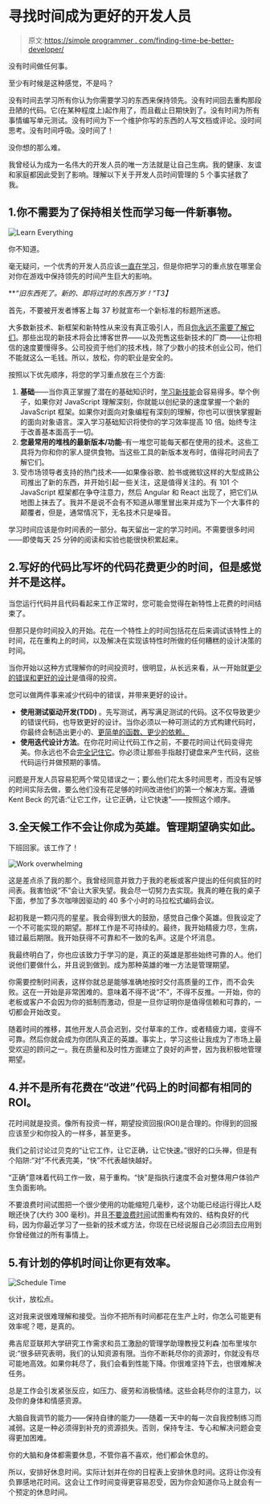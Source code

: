 # 寻找时间成为更好的开发人员

> 原文:[https://simple programmer . com/finding-time-be-better-developer/](https://simpleprogrammer.com/finding-time-become-better-developer/)

没有时间做任何事。

至少有时候是这种感觉，不是吗？

没有时间去学习所有你认为你需要学习的东西来保持领先。没有时间回去重构那段丑陋的代码。它(在某种程度上)起作用了，而且截止日期快到了。没有时间为所有事情编写单元测试。没有时间为下一个维护你写的东西的人写文档或评论。没时间思考。没有时间呼吸。没时间了！

没你想的那么难。

我曾经认为成为一名伟大的开发人员的唯一方法就是让自己生病。我的健康、友谊和家庭都因此受到了影响。理解以下关于开发人员时间管理的 5 个事实拯救了我。

## 1.你不需要为了保持相关性而学习每一件新事物。

![Learn Everything](img/685f96e80f8007cc0b3bc329d1abf5c9.png)

你不知道。

毫无疑问，一个优秀的开发人员应该[一直在学习](http://devmastery.com)，但是你把学习的重点放在哪里会对你在游戏中保持领先的时间产生巨大的影响。

***“旧东西死了。新的、即将过时的东西万岁！”*T3】**

首先，不要被开发者博客上每 37 秒就宣布一个新标准的标题所迷惑。

大多数新技术、新框架和新特性从来没有真正吸引人，而且[你永远不需要了解它们](https://simpleprogrammer.com/2013/02/17/principles-are-timeless-best-practices-are-fads/)。那些出现的新技术将会比博客世界——以及兜售这些新技术的厂商——让你相信的速度要慢得多。公司投资于他们的技术栈，除了少数小的技术创业公司，他们不能就这么一毛钱。所以，放松，你的职业是安全的。

按照以下优先顺序，将您的学习重点放在三个方面:

1.  **基础**——当你真正掌握了潜在的基础知识时，[学习新技能](http://freebies.devmastery.com/practical-guide/)会容易得多。举个例子，如果你对 JavaScript 理解深刻，你就能以创纪录的速度掌握一个新的 JavaScript 框架。如果你对面向对象编程有深刻的理解，你也可以很快掌握新的面向对象语言。深入学习基础知识将使你的学习效率提高 10 倍。始终专注于改善基本面高于一切。
2.  **您最常用的堆栈的最新版本/功能**–有一堆您可能每天都在使用的技术。这些工具将为你和你的家人提供食物。当这些工具的新版本发布时，值得花时间去了解它们。
3.  受市场领导者支持的热门技术——如果像谷歌、脸书或微软这样的大型成熟公司推出了新的东西，并开始引起一些关注，这是值得关注的。有 101 个 JavaScript 框架都在争夺注意力，然后 Angular 和 React 出现了，把它们从地图上抹去了。我并不是说不会有不知道从哪里冒出来并成为下一个大事件的颠覆者，但是，通常情况下，无名技术只是噪音。

学习时间应该是你时间表的一部分。每天留出一定的学习时间。不需要很多时间——即使每天 25 分钟的阅读和实验也能很快积累起来。

## 2.写好的代码比写坏的代码花费更少的时间，但是感觉并不是这样。

当您运行代码并且代码看起来工作正常时，您可能会觉得在新特性上花费的时间结束了。

但那只是你时间投入的开始。花在一个特性上的时间包括花在后来调试该特性上的时间，花在重构上的时间，以及解决在实现该特性时所做的任何糟糕的设计决策的时间。

当你开始以这种方式理解你的时间投资时，很明显，从长远来看，从一开始就[更少的错误和更好的设计](https://simpleprogrammer.com/2016/08/31/resources-to-learn-automation-testing/)是值得的投资。

您可以做两件事来减少代码中的错误，并带来更好的设计。

*   **使用测试驱动开发(TDD)** 。先写测试，再写满足测试的代码。这不仅导致更少的错误代码，也导致更好的设计。当你必须以一种可测试的方式构建代码时，你最终会制造出更小的、[更简单的函数、更少的依赖。](https://medium.freecodecamp.com/constant-confusion-why-i-still-use-javascript-function-statements-984ece0b72fd#.4ucdbytr3)
*   **使用迭代设计方法**。在你花时间让代码工作之前，不要花时间让代码变得完美。你永远也不会[完全记住它](https://medium.freecodecamp.com/good-coding-instincts-will-eventually-kick-you-in-the-teeth-2b3766897f3f#.wgh5nfvku)。你必须让那些手指敲打键盘来产生代码，这些代码运行并做预期的事情。

问题是开发人员容易犯两个常见错误之一；要么他们花太多时间思考，而没有足够的时间实际去做，要么他们没有花足够的时间改进他们的第一个解决方案。遵循 Kent Beck 的咒语:“让它工作，让它正确，让它快速”——按照这个顺序。

## 3.全天候工作不会让你成为英雄。管理期望确实如此。

下班回家。该工作了！

![Work overwhelming](img/629f4526ddaf45502cc0f857ccfded85.png)

这是差点杀了我的那个。我曾经同意并致力于我的老板或客户提出的任何疯狂的时间表。我害怕说“不”会让大家失望。我会尽一切努力去实现。我真的睡在我的桌子下面，参加了多次咖啡因驱动的 40 多个小时的马拉松式编码会议。

起初我是一颗闪亮的星星。我会得到很大的鼓励，感觉自己像个英雄。但我设定了一个不可能实现的期望。那样工作是不可持续的。最终，我开始精疲力尽，生病，错过最后期限。我开始获得不可靠和不一致的名声。这是个坏消息。

我最终明白了，你也应该致力于学习的是，真正的英雄是那些始终可靠的人。他们说他们要做什么，并且说到做到。成为那种英雄的唯一方法是管理期望。

你需要控制时间表，这样你就总是能够准确地按时交付高质量的工作，而不会失败。这在一开始是非常困难的。意味着不得不说“不”，不得不反推。一开始，你的老板或客户不会因为你的抵制而激动，但是一旦你证明你是值得信赖和可靠的，一切都会开始改变。

随着时间的推移，其他开发人员会迟到，交付草率的工作，或者精疲力竭，变得不可靠。然后你就会成为你团队真正的英雄。事实上，学习这些让我成为了市场上最受欢迎的顾问之一。我在质量和及时性方面建立了良好的声誉，因为我积极地管理期望。

## 4.并不是所有花费在“改进”代码上的时间都有相同的 ROI。

花时间就是投资。像所有投资一样，期望投资回报(ROI)是合理的。你得到的回报应该至少和你投入的一样多，甚至更多。

我们之前讨论过贝克的“让它工作，让它正确，让它快速。”很好的口头禅，但是有个陷阱:“对”不代表完美，“快”不代表越快越好。

“正确”意味着代码工作一致，易于重构。“快”是指执行速度不会对整体用户体验产生负面影响。

不要浪费时间试图把一个很少使用的功能缩短几毫秒，这个功能已经运行得比人眨眼还快了(大约 300 毫秒)。并且[不要浪费时间](https://simpleprogrammer.com/2016/09/14/why-programmers-should-track-their-time/)试图重构有效的、结构良好的代码，因为你最近学习了一些新的技术或方法，你现在已经说服自己必须回去应用到你曾经做过的所有事情上。

## 5.有计划的停机时间让你更有效率。

![Schedule Time](img/b1d6043afdeca3bfd4771db7e1ebe3b2.png)

伙计，放松点。

这对我来说很难理解和接受。当你不把所有时间都花在生产上时，你怎么可能更有效率呢？嗯，是真的。

弗吉尼亚联邦大学研究工作需求和员工激励的管理学助理教授艾利森·加布里埃尔说:“很多研究表明，我们的认知资源有限。当你不断耗尽你的资源时，你就没有尽可能地高效。如果你耗尽了，我们会看到性能下降。你很难坚持下去，也很难解决任务。

总是工作会引发紧张反应，如压力、疲劳和消极情绪。这些会耗尽你的注意力，以及你的身体和情感资源。

大脑自我调节的能力——保持自律的能力——随着一天中的每一次自我控制练习而减弱。这是一种必须得到补充的资源损失。否则，保持专注、专心和解决问题会变得更加困难。

你的大脑和身体都需要休息，不管你喜不喜欢，他们都会休息的。

所以，安排好休息时间。实际计划并在你的日程表上安排休息时间。这将让你没有负罪感地花时间。这会让工作时间变得更容易忍受，因为你会知道你马上就会有一个预定的休息时间。